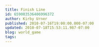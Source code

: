 ```yaml
---
title: Finish Line
id: 659083536406996372
author: Kirby Urner
published: 2010-07-16T19:00:00.000-07:00
updated: 2010-07-18T15:53:11.987-07:00
blog: world_game
tags: 
---
```



